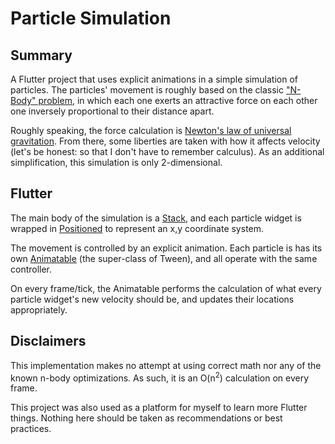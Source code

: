 # Particle Simulation

## Summary
A Flutter project that uses explicit animations in a simple simulation of particles. The particles' movement is roughly based on the classic ["N-Body" problem](https://en.wikipedia.org/wiki/N-body_simulation), in which each one exerts an attractive force on each other one inversely proportional to their distance apart.

Roughly speaking, the force calculation is [Newton's law of universal gravitation](https://en.wikipedia.org/wiki/Newton%27s_law_of_universal_gravitation). From there, some liberties are taken with how it affects velocity (let's be honest: so that I don't have to remember calculus). As an additional simplification, this simulation is only 2-dimensional.

## Flutter
The main body of the simulation is a [Stack](https://api.flutter.dev/flutter/widgets/Stack-class.html), and each particle widget is wrapped in [Positioned](https://api.flutter.dev/flutter/widgets/Positioned-class.html) to represent an x,y coordinate system.

The movement is controlled by an explicit animation. Each particle is has its own [Animatable](https://api.flutter.dev/flutter/animation/Animatable-class.html) (the super-class of Tween), and all operate with the same controller.

On every frame/tick, the Animatable performs the calculation of what every particle widget's new velocity should be, and updates their locations appropriately. 

## Disclaimers
This implementation makes no attempt at using correct math nor any of the known n-body optimizations. As such, it is an O(n<sup>2</sup>) calculation on every frame. 

This project was also used as a platform for myself to learn more Flutter things. Nothing here should be taken as recommendations or best practices.